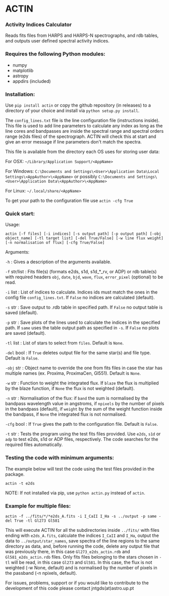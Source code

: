 # ACTIN
### Activity Indices Calculator

Reads fits files from HARPS and HARPS-N spectrographs, and rdb tables, and outputs user defined spectral activity indices.


### Requires the following Python modules:
- numpy
- matplotlib
- astropy
- appdirs (included)


### Installation:

Use `pip install actin` or copy the github repository (in releases) to a directory of your choice and install via `python setup.py install`.

The `config_lines.txt` file is the line configuration file (instructions inside). This file is used to add line parameters to calculate any index as long as the line cores and bandpasses are inside the spectral range and spectral orders range (e2ds files) of the spectrograph. ACTIN will check this at start and give an error message if line parameters don't match the spectra.

This file is available from the directory each OS uses for storing user data:

For OSX: `~/Library/Application Support/<AppName>`

For Windows: `C:\Documents and Settings\<User>\Application Data\Local Settings\<AppAuthor>\<AppName>` or possibly `C:\Documents and Settings\<User>\Application Data\<AppAuthor>\<AppName>`

For Linux: `~/.local/share/<AppName>`

To get your path to the configuration file use `actin -cfg True`


### Quick start:

Usage:

`actin [-f files] [-i indices] [-s output path] [-p output path] [-obj object_name] [-tl target list] [-del True/False] [-w line flux weight] [-n normalisation of flux] [-cfg True/False]`


Arguments:

`-h` : Gives a description of the arguments available.

`-f` str/list : Fits file(s) (formats e2ds, s1d, s1d_*_rv, or ADP) or rdb table(s) with required headers `obj`, `date`, `bjd`, `wave`, `flux`, `error_pixel` (optional) to be read.

`-i` list : List of indices to calculate. Indices ids must match the ones in the config file `config_lines.txt`. If `False` no indices are calculated (default).

`-s` str : Save output to .rdb table in specified path. If `False` no output table is saved (default).

`-p` str : Save plots of the lines used to calculate the indices in the specified path. If `same` uses the table output path as specified in `-s`. If `False` no plots are saved (default).

`-tl` list : List of stars to select from `files`. Default is `None`.

`-del` bool : If `True` deletes output file for the same star(s) and file type. Default is `False`.

`-obj` str : Object name to override the one from fits files in case the star has multiple names (ex. Proxima, ProximaCen, Gl551). Default is `None`.

`-w` str : Function to weight the integrated flux. If `blaze` the flux is multiplied by the blaze function, if `None` the flux is not weighted (default).

`-n` str : Normalisation of the flux: if `band` the sum is normalised by the bandpass wavelength value in angstroms, if `npixels` by the number of pixels in the bandpass (default), if `weight` by the sum of the weight function inside the bandpass, if `None` the integrated flux is not normalised.

`-cfg` bool : If `True` gives the path to the configuration file. Default is `False`.

`-t` str : Tests the program using the test fits files provided. Use `e2ds`, `s1d` or `adp` to test e2ds, s1d or ADP files, respectively. The code searches for the required files automatically.

### Testing the code with minimum arguments:

The example below will test the code using the test files provided in the package.

`actin -t e2ds`

NOTE: If not installed via pip, use `python actin.py` instead of `actin`.

### Example for multiple files:

`actin -f ../fits/*/*e2ds_A.fits -i I_CaII I_Ha -s ../output -p same -del True -tl Gl273 Gl581`

This will execute ACTIN for all the subdirectories inside `../fits/` with files ending with `e2ds_A.fits`, calculate the indices `I_CaII` and `I_Ha`, output the data to `../output/star_names`, save spectra of the line regions to the same directory as data, and, before running the code, delete any output file that was previously there, in this case `Gl273_e2ds_actin.rdb` and `Gl581_e2ds_actin.rdb` files. Only fits files belonging to the stars chosen in `-tl` will be read, in this case `Gl273` and `Gl581`. In this case, the flux is not weighted (-w None, default) and is normalised by the number of pixels in the passband (-n npixels, default).

For issues, problems, support or if you would like to contribute to the development of this code please contact jntgds(at)astro.up.pt

